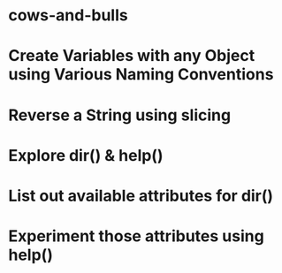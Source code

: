 # cows-and-bulls
# Create Variables with any Object using Various Naming Conventions
# Reverse a String using slicing 
# Explore dir() & help()
# List out available attributes for dir()
# Experiment those attributes using help()

